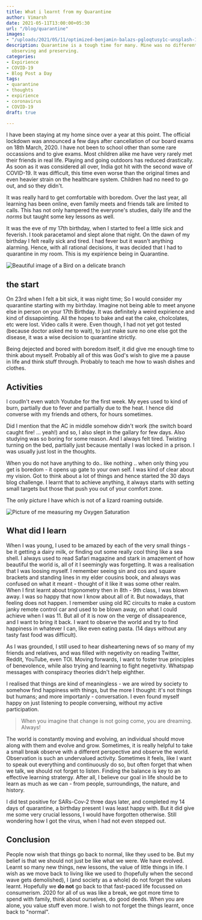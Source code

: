 ```yaml
---
title: What i learnt from my Quarantine
author: Vimarsh
date: 2021-05-11T13:00:00+05:30
url: "/blog/quarantine"
images:
- "/uploads/2021/05/11/optimized-benjamin-balazs-pgloqtusy1c-unsplash-1.jpg"
description: Quarantine is a tough time for many. Mine was no different. On self-reflection,
  observing and preserving.
categories:
- Expirience
- COVID-19
- Blog Post a Day
tags:
- quarantine
- thoughts
- expirience
- coronavirus
- COVID-19
draft: true

---
```

  
I have been staying at my home since over a year at this point. The official lockdown was announced a few days after cancellation of our board exams on 18th March, 2020. I have not been to school other than some rare occassions and to give exams. Most children alike me have very rarely met their friends in real life. Playing and going outdoors has reduced drastically. As soon as it was considered all over, India got hit with the second wave of COVID-19. It was difficult, this time even worse than the original times and even heavier strain on the healthcare system. Children had no need to go out, and so they didn't.

It was really hard to get comfortable with boredom. Over the last year, all learning has been online, even family meets and friends talk are limited to calls. This has not only hampered the everyone's studies, daily life and the _norms_ but taught some key lessons as well.

It was the eve of my 17th birthday, when I started to feel a little sick and feverish. I took paracetamol and slept alone that night. On the dawn of my birthday I felt really sick and tired. I had fever but it wasn't anything alarming. Hence, with all rational decisions, it was decided that I had to quarantine in my room. This is my expirience being in Quarantine.

![Beautiful image of a Bird on a delicate branch](/uploads/2021/05/11/optimized-benjamin-balazs-pgloqtusy1c-unsplash.jpg)

## the start

On 23rd when I felt a bit sick, it was night time; So I would consider my quarantine starting with my birthday. Imagine not being able to meet anyone else in person on your 17th Birthday. It was definitely a weird expirience and kind of dissapointing. All the hopes to bake and eat the cake, cholcolates, etc were lost. Video calls it were. Even though, I had not yet got tested (because doctor asked me to wait), to just make sure no one else got the disease, it was a wise decision to quarantine strictly.

Being dejected and bored with boredom itself, it did give me enough time to think about myself. Probably all of this was God's wish to give me a pause in life and think stuff through. Probably to teach me how to wash dishes and clothes.

## Activities

I coudln't even watch Youtube for the first week. My eyes used to kind of burn, partially due to fever and partially due to the heat. I hence did converse with my friends and others, for hours sometimes.

Did I mention that the AC in middle somehow didn't work (the switch board caught fire! ... yeah!) and so, I also slept in the gallary for few days. Also studying was so boring for some reason. And I always felt tired. Twisting turning on the bed, partially just because mentally I was locked in a prison. I was usually just lost in the thoughts.

When you do not have anything to do.. like nothing .. when only thing you get is boredom - it opens up gate to your own self. I was kind of clear about my vision. Got to think about a lot of things and hence started the 30 days blog challenge. I learnt that to achieve anything, it always starts with setting small targets but those that push you out of your comfort zone.

The only picture I have which is not of a lizard roaming outside.

![Picture of me measuring my Oxygen Saturation](/uploads/2021/05/11/20210427_182704.jpg)

## What did I learn

When I was young, I used to be amazed by each of the very small things - be it getting a dairy milk, or finding out some really cool thing like a sea shell. I always used to read Safari magazine and stark in amazement of how beautiful the world is, all of it I seemingly was forgetting. It was a realisation that I was loosing myself. I remember seeing sin and cos and square brackets and standing lines in my elder cousins book, and always was confused on what it meant - thought of it like it was some other realm.   
When I first learnt about trigonometry then in 8th - 9th class, I was blown away. I was so happy that now I know about all of it. But nowadays, that feeling does not happen. I remember using old RC circuits to make a custom janky remote control car and used to be blown away, on what I could achieve when I was 11. But all of it is now on the verge of dissapearence, and I want to bring it back. I want to observe the world and try to find happiness in whatever I can, like even eating pasta. (14 days without any tasty fast food was difficult).

As I was grounded, I still used to hear disheartening news of so many of my friends and relatives, and was filled with negetivity on reading Twitter, Reddit, YouTube, even TOI. Moving forwards, I want to foster true principles of benevolence, while also trying and learning to fight negetivity. Whatspap messages with conspiracy theories didn't help eighther.

I realised that things are kind of meaningless - we are wired by society to somehow find happiness with things, but the more I thought: it's not things but humans; and more importanly - conversation. I even found myself happy on just listening to people conversing, without my active participation.

> When you imagine that change is not going come, you are dreaming. Always!

The world is constantly moving and evolving, an individual should move along with them and evolve and grow. Sometimes, it is really helpful to take a small break observe with a different perspective and observe the world. Observation is such an undervalued activity. Sometimes it feels, like I want to speak out everything and continuously do so, but often forget that when we talk, we should not forget to listen. Finding the balance is key to an effective learning stratergy. After all, I believe our goal in life should be to learn as much as we can - from people, surroundings, the nature, and history.

I did test positive for SARs-Cov-2 three days later, and completed my 14 days of quarantine, a birthday present I was least happy with. But it did give me some very crucial lessons, I would have forgotten otherwise. Still wondering how I got the virus, when I had not even stepped out.

## Conclusion

People now wish that things go back to normal, like they used to be. But my belief is that we should not just be like what we were. We have evolved. Learnt so many new things, new lessons, the value of little things in life. I wish as we move back to living like we used to (hopefully when the second wave gets demolished), I (and society as a whole) do not forget the values learnt. Hopefully we **do not** go back to that fast-paced life focussed on consumerism. 2020 for all of us was like a break, we got more time to spend with family, think about ourselves, do good deeds. When you are alone, you value stuff even more. I wish to not forget the things learnt, once back to "normal".